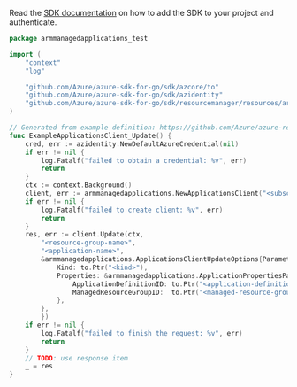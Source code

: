 Read the [SDK documentation](https://github.com/Azure/azure-sdk-for-go/blob/sdk%2Fresourcemanager%2Fresources%2Farmmanagedapplications%2Fv0.4.0/sdk/resourcemanager/resources/armmanagedapplications/README.md) on how to add the SDK to your project and authenticate.

```go
package armmanagedapplications_test

import (
	"context"
	"log"

	"github.com/Azure/azure-sdk-for-go/sdk/azcore/to"
	"github.com/Azure/azure-sdk-for-go/sdk/azidentity"
	"github.com/Azure/azure-sdk-for-go/sdk/resourcemanager/resources/armmanagedapplications"
)

// Generated from example definition: https://github.com/Azure/azure-rest-api-specs/tree/main/specification/resources/resource-manager/Microsoft.Solutions/stable/2018-06-01/examples/updateApplication.json
func ExampleApplicationsClient_Update() {
	cred, err := azidentity.NewDefaultAzureCredential(nil)
	if err != nil {
		log.Fatalf("failed to obtain a credential: %v", err)
		return
	}
	ctx := context.Background()
	client, err := armmanagedapplications.NewApplicationsClient("<subscription-id>", cred, nil)
	if err != nil {
		log.Fatalf("failed to create client: %v", err)
		return
	}
	res, err := client.Update(ctx,
		"<resource-group-name>",
		"<application-name>",
		&armmanagedapplications.ApplicationsClientUpdateOptions{Parameters: &armmanagedapplications.ApplicationPatchable{
			Kind: to.Ptr("<kind>"),
			Properties: &armmanagedapplications.ApplicationPropertiesPatchable{
				ApplicationDefinitionID: to.Ptr("<application-definition-id>"),
				ManagedResourceGroupID:  to.Ptr("<managed-resource-group-id>"),
			},
		},
		})
	if err != nil {
		log.Fatalf("failed to finish the request: %v", err)
		return
	}
	// TODO: use response item
	_ = res
}
```
